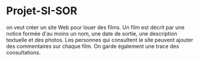 # Projet-SI-SOR
on veut créer un site Web pour louer des films. Un film est décrit par une notice formée d'au moins un nom, une date de sortie, une description textuelle et des photos. Les personnes qui consultent le site peuvent ajouter des commentaires sur chaque film. On garde également une trace des consultations.

